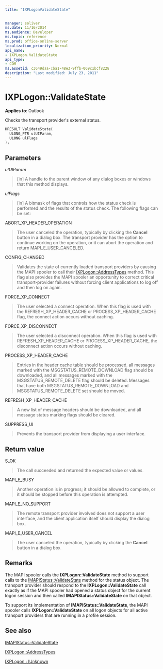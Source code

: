```yaml
---
title: "IXPLogonValidateState"
 
 
manager: soliver
ms.date: 11/16/2014
ms.audience: Developer
ms.topic: reference
ms.prod: office-online-server
localization_priority: Normal
api_name:
- IXPLogon.ValidateState
api_type:
- COM
ms.assetid: c3649daa-cba1-48e3-9ffb-069c1bcf8228
description: "Last modified: July 23, 2011"
---
```


# IXPLogon::ValidateState

  
  
**Applies to**: Outlook 
  
Checks the transport provider's external status. 
  
```cpp
HRESULT ValidateState(
  ULONG_PTR ulUIParam,
  ULONG ulFlags
);
```

## Parameters

 _ulUIParam_
  
> [in] A handle to the parent window of any dialog boxes or windows that this method displays.
    
 _ulFlags_
  
> [in] A bitmask of flags that controls how the status check is performed and the results of the status check. The following flags can be set:
    
ABORT_XP_HEADER_OPERATION 
  
> The user canceled the operation, typically by clicking the **Cancel** button in a dialog box. The transport provider has the option to continue working on the operation, or it can abort the operation and return MAPI_E_USER_CANCELED. 
    
CONFIG_CHANGED 
  
> Validates the state of currently loaded transport providers by causing the MAPI spooler to call their [IXPLogon::AddressTypes](ixplogon-addresstypes.md) method. This flag also provides the MAPI spooler an opportunity to correct critical transport-provider failures without forcing client applications to log off and then log on again. 
    
FORCE_XP_CONNECT 
  
> The user selected a connect operation. When this flag is used with the REFRESH_XP_HEADER_CACHE or PROCESS_XP_HEADER_CACHE flag, the connect action occurs without caching.
    
FORCE_XP_DISCONNECT 
  
> The user selected a disconnect operation. When this flag is used with REFRESH_XP_HEADER_CACHE or PROCESS_XP_HEADER_CACHE, the disconnect action occurs without caching.
    
PROCESS_XP_HEADER_CACHE 
  
> Entries in the header cache table should be processed, all messages marked with the MSGSTATUS_REMOTE_DOWNLOAD flag should be downloaded, and all messages marked with the MSGSTATUS_REMOTE_DELETE flag should be deleted. Messages that have both MSGSTATUS_REMOTE_DOWNLOAD and MSGSTATUS_REMOTE_DELETE set should be moved.
    
REFRESH_XP_HEADER_CACHE 
  
> A new list of message headers should be downloaded, and all message status marking flags should be cleared.
    
SUPPRESS_UI 
  
> Prevents the transport provider from displaying a user interface.
    
## Return value

S_OK 
  
> The call succeeded and returned the expected value or values.
    
MAPI_E_BUSY 
  
> Another operation is in progress; it should be allowed to complete, or it should be stopped before this operation is attempted.
    
MAPI_E_NO_SUPPORT 
  
> The remote transport provider involved does not support a user interface, and the client application itself should display the dialog box.
    
MAPI_E_USER_CANCEL 
  
> The user canceled the operation, typically by clicking the **Cancel** button in a dialog box. 
    
## Remarks

The MAPI spooler calls the **IXPLogon::ValidateState** method to support calls to the [IMAPIStatus::ValidateState](imapistatus-validatestate.md) method for the status object. The transport provider should respond to the **IXPLogon::ValidateState** call exactly as if the MAPI spooler had opened a status object for the current logon session and then called **IMAPIStatus::ValidateState** on that object. 
  
To support its implementation of **IMAPIStatus::ValidateState**, the MAPI spooler calls **IXPLogon::ValidateState** on all logon objects for all active transport providers that are running in a profile session. 
  
## See also



[IMAPIStatus::ValidateState](imapistatus-validatestate.md)
  
[IXPLogon::AddressTypes](ixplogon-addresstypes.md)
  
[IXPLogon : IUnknown](ixplogoniunknown.md)

